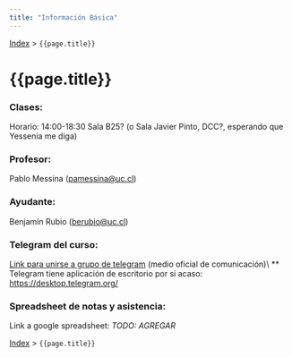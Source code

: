 ```yaml
---
title: "Información Básica"
---
```


[Index](../index) > ```{{page.title}}```

# {{page.title}}

### Clases:
Horario: 14:00-18:30
Sala B25? (o Sala Javier Pinto, DCC?, esperando que Yessenia me diga)

### Profesor:
Pablo Messina (<pamessina@uc.cl>)

### Ayudante:
Benjamín Rubio (<berubio@uc.cl>)

### Telegram del curso:
[Link para unirse a grupo de telegram](https://t.me/joinchat/BnXT11P6uLrfCpUIZWk25Q) (medio oficial de comunicación)\\
 \*\* Telegram tiene aplicación de escritorio por si acaso: <https://desktop.telegram.org/>

### Spreadsheet de notas y asistencia:
Link a google spreadsheet: _TODO: AGREGAR_

[Index](../index) > ```{{page.title}}```
